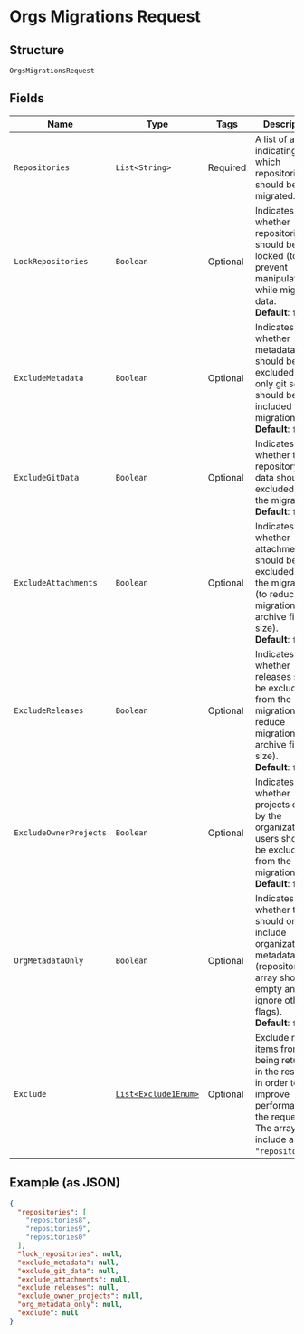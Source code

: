 
# Orgs Migrations Request

## Structure

`OrgsMigrationsRequest`

## Fields

| Name | Type | Tags | Description | Getter | Setter |
|  --- | --- | --- | --- | --- | --- |
| `Repositories` | `List<String>` | Required | A list of arrays indicating which repositories should be migrated. | List<String> getRepositories() | setRepositories(List<String> repositories) |
| `LockRepositories` | `Boolean` | Optional | Indicates whether repositories should be locked (to prevent manipulation) while migrating data.<br>**Default**: `false` | Boolean getLockRepositories() | setLockRepositories(Boolean lockRepositories) |
| `ExcludeMetadata` | `Boolean` | Optional | Indicates whether metadata should be excluded and only git source should be included for the migration.<br>**Default**: `false` | Boolean getExcludeMetadata() | setExcludeMetadata(Boolean excludeMetadata) |
| `ExcludeGitData` | `Boolean` | Optional | Indicates whether the repository git data should be excluded from the migration.<br>**Default**: `false` | Boolean getExcludeGitData() | setExcludeGitData(Boolean excludeGitData) |
| `ExcludeAttachments` | `Boolean` | Optional | Indicates whether attachments should be excluded from the migration (to reduce migration archive file size).<br>**Default**: `false` | Boolean getExcludeAttachments() | setExcludeAttachments(Boolean excludeAttachments) |
| `ExcludeReleases` | `Boolean` | Optional | Indicates whether releases should be excluded from the migration (to reduce migration archive file size).<br>**Default**: `false` | Boolean getExcludeReleases() | setExcludeReleases(Boolean excludeReleases) |
| `ExcludeOwnerProjects` | `Boolean` | Optional | Indicates whether projects owned by the organization or users should be excluded. from the migration.<br>**Default**: `false` | Boolean getExcludeOwnerProjects() | setExcludeOwnerProjects(Boolean excludeOwnerProjects) |
| `OrgMetadataOnly` | `Boolean` | Optional | Indicates whether this should only include organization metadata (repositories array should be empty and will ignore other flags).<br>**Default**: `false` | Boolean getOrgMetadataOnly() | setOrgMetadataOnly(Boolean orgMetadataOnly) |
| `Exclude` | [`List<Exclude1Enum>`](../../doc/models/exclude-1-enum.md) | Optional | Exclude related items from being returned in the response in order to improve performance of the request. The array can include any of: `"repositories"`. | List<Exclude1Enum> getExclude() | setExclude(List<Exclude1Enum> exclude) |

## Example (as JSON)

```json
{
  "repositories": [
    "repositories8",
    "repositories9",
    "repositories0"
  ],
  "lock_repositories": null,
  "exclude_metadata": null,
  "exclude_git_data": null,
  "exclude_attachments": null,
  "exclude_releases": null,
  "exclude_owner_projects": null,
  "org_metadata_only": null,
  "exclude": null
}
```

